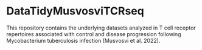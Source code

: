 # DataTidyMusvosviTCRseq
This repository contains the underlying datasets analyzed in T cell receptor repertoires associated with control and disease progression following Mycobacterium tuberculosis infection (Musvosvi et al. 2022). 
